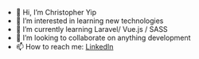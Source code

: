 - 👋 Hi, I’m Christopher Yip
- 👀 I’m interested in learning new technologies
- 🌱 I’m currently learning Laravel/ Vue.js / SASS
- 💞️ I’m looking to collaborate on anything development
- 📫 How to reach me: [LinkedIn](https://www.linkedin.com/in/christopheryipeio/)

<!---
OneMoreN/OneMoreN is a ✨ special ✨ repository because its `README.md` (this file) appears on your GitHub profile.
You can click the Preview link to take a look at your changes.
--->
